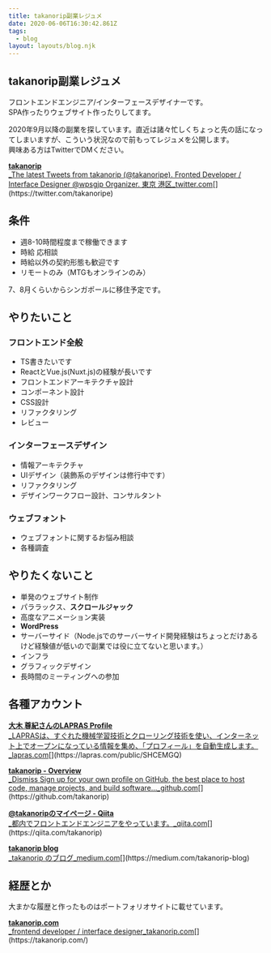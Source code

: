 ```yaml
---
title: takanorip副業レジュメ
date: 2020-06-06T16:30:42.861Z
tags:
  - blog
layout: layouts/blog.njk
---
```


## takanorip副業レジュメ

フロントエンドエンジニア/インターフェースデザイナーです。  
SPA作ったりウェブサイト作ったりしてます。

2020年9月以降の副業を探しています。直近は諸々忙しくちょっと先の話になってしまいますが、こういう状況なので前もってレジュメを公開します。  
興味ある方はTwitterでDMください。

[**takanorip**  
_The latest Tweets from takanorip (@takanoripe). Fronted Developer / Interface Designer @wpsgjp Organizer. 東京 港区_twitter.com](https://twitter.com/takanoripe "https://twitter.com/takanoripe")[](https://twitter.com/takanoripe)

## 条件

-   週8-10時間程度まで稼働できます
-   時給 応相談
-   時給以外の契約形態も歓迎です
-   リモートのみ（MTGもオンラインのみ）

7、8月くらいからシンガポールに移住予定です。

## やりたいこと

### フロントエンド全般

-   TS書きたいです
-   ReactとVue.js(Nuxt.js)の経験が長いです
-   フロントエンドアーキテクチャ設計
-   コンポーネント設計
-   CSS設計
-   リファクタリング
-   レビュー

### インターフェースデザイン

-   情報アーキテクチャ
-   UIデザイン（装飾系のデザインは修行中です）
-   リファクタリング
-   デザインワークフロー設計、コンサルタント

### ウェブフォント

-   ウェブフォントに関するお悩み相談
-   各種調査

## やりたくないこと

-   単発のウェブサイト制作
-   パララックス、**スクロールジャック**
-   高度なアニメーション実装
-   **WordPress**
-   サーバーサイド（Node.jsでのサーバーサイド開発経験はちょっとだけあるけど経験値が低いので副業では役に立てないと思います。）
-   インフラ
-   グラフィックデザイン
-   長時間のミーティングへの参加

## 各種アカウント

[**大木 尊紀さんのLAPRAS Profile**  
_LAPRASは、すぐれた機械学習技術とクローリング技術を使い、インターネット上でオープンになっている情報を集め、「プロフィール」を自動生成します。_lapras.com](https://lapras.com/public/SHCEMGQ "https://lapras.com/public/SHCEMGQ")[](https://lapras.com/public/SHCEMGQ)

[**takanorip - Overview**  
_Dismiss Sign up for your own profile on GitHub, the best place to host code, manage projects, and build software…_github.com](https://github.com/takanorip "https://github.com/takanorip")[](https://github.com/takanorip)

[**@takanoripのマイページ - Qiita**  
_都内でフロントエンドエンジニアをやっています。_qiita.com](https://qiita.com/takanorip "https://qiita.com/takanorip")[](https://qiita.com/takanorip)

[**takanorip blog**  
_takanorip のブログ_medium.com](https://medium.com/takanorip-blog "https://medium.com/takanorip-blog")[](https://medium.com/takanorip-blog)

## 経歴とか

大まかな履歴と作ったものはポートフォリオサイトに載せています。

[**takanorip.com**  
_frontend developer / interface designer_takanorip.com](https://takanorip.com/ "https://takanorip.com/")[](https://takanorip.com/)
